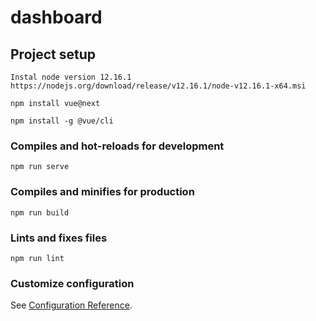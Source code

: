 # dashboard

## Project setup

```
Instal node version 12.16.1 https://nodejs.org/download/release/v12.16.1/node-v12.16.1-x64.msi

npm install vue@next

npm install -g @vue/cli

```

### Compiles and hot-reloads for development

```
npm run serve
```

### Compiles and minifies for production

```
npm run build
```

### Lints and fixes files

```
npm run lint
```

### Customize configuration

See [Configuration Reference](https://cli.vuejs.org/config/).
